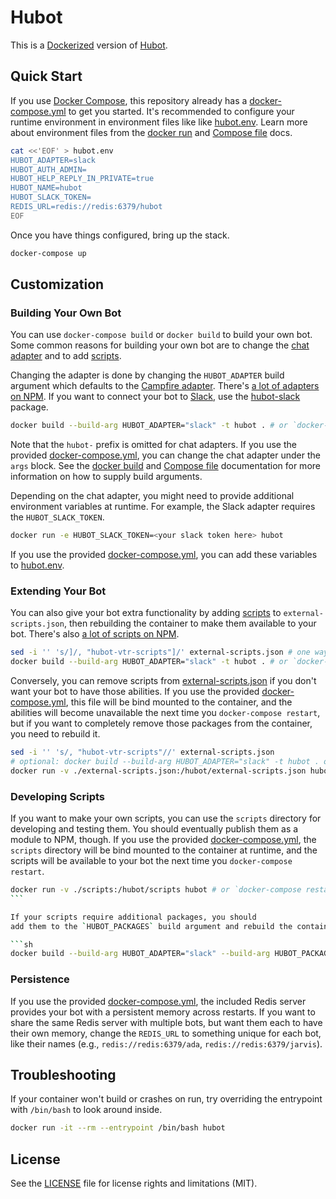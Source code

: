 # Hubot

This is a [Dockerized](https://www.docker.com/) version of [Hubot](https://github.com/hubotio/hubot).

## Quick Start

If you use [Docker Compose](https://docs.docker.com/compose/), this repository
already has a [docker-compose.yml](docker-compose.yml) to get you started. It's
recommended to configure your runtime environment in environment files like
like [hubot.env](hubot.env). Learn
more about environment files from the [docker run](https://docs.docker.com/engine/reference/commandline/run/#set-environment-variables--e---env---env-file)
and [Compose file](https://docs.docker.com/compose/compose-file/#env_file) docs.

```sh
cat <<'EOF' > hubot.env
HUBOT_ADAPTER=slack
HUBOT_AUTH_ADMIN=
HUBOT_HELP_REPLY_IN_PRIVATE=true
HUBOT_NAME=hubot
HUBOT_SLACK_TOKEN=
REDIS_URL=redis://redis:6379/hubot
EOF
```

Once you have things configured, bring up the stack.

```sh
docker-compose up
```

## Customization

### Building Your Own Bot

You can use `docker-compose build` or `docker build` to build your own bot. Some common reasons
for building your own bot are to change the [chat
adapter](https://hubot.github.com/docs/adapters/) and to add
[scripts](#extending-your-bot).

Changing the adapter is done by changing the `HUBOT_ADAPTER` build argument which defaults to the
[Campfire adapter](https://hubot.github.com/docs/adapters/campfire/). There's [a
lot of adapters on NPM](https://www.npmjs.com/search?q=hubot-adapter). If you want to connect your bot to
[Slack](https://slack.com/), use the
[hubot-slack](https://www.npmjs.com/package/hubot-slack) package.

```sh
docker build --build-arg HUBOT_ADAPTER="slack" -t hubot . # or `docker-compose build` after you update build args.
```

Note that the
`hubot-` prefix is omitted for chat adapters. If you use the provided
[docker-compose.yml](docker-compose.yml), you can change the chat adapter under
the `args` block. See the [docker
build](https://docs.docker.com/engine/reference/commandline/build/#set-build-time-variables---build-arg)
and [Compose file](https://docs.docker.com/compose/compose-file/#args)
documentation for more information on how to supply build arguments.

Depending on the chat adapter, you
might need to provide additional environment variables at runtime. For example, the Slack adapter requires
the `HUBOT_SLACK_TOKEN`.

```sh
docker run -e HUBOT_SLACK_TOKEN=<your slack token here> hubot
```

If you use the provided
[docker-compose.yml](docker-compose.yml), you can add these variables to
[hubot.env](hubot.env).

<a name="extending-your-bot"></a>

### Extending Your Bot

You can also give your bot extra functionality by adding [scripts](https://hubot.github.com/docs/scripting/) to
`external-scripts.json`, then rebuilding the container to make them available to
your bot. There's also [a lot of scripts on NPM](https://www.npmjs.com/search?q=hubot-scripts).

```sh
sed -i '' 's/]/, "hubot-vtr-scripts"]/' external-scripts.json # one way to add another script to external-scripts.json
docker build --build-arg HUBOT_ADAPTER="slack" -t hubot . # or `docker-compose build`
```

Conversely, you can remove scripts from
[external-scripts.json](external-scripts.json) if you don't want your bot to
have those abilities. If you use the provided
[docker-compose.yml](docker-compose.yml), this file will be bind mounted to the container,
and the abilities will become unavailable the next time you `docker-compose restart`, but if you want to completely remove those packages from the
container, you need to rebuild it.

```sh
sed -i '' 's/, "hubot-vtr-scripts"//' external-scripts.json
# optional: docker build --build-arg HUBOT_ADAPTER="slack" -t hubot . or `docker-compose build`
docker run -v ./external-scripts.json:/hubot/external-scripts.json hubot # or `docker-compose restart`
```

### Developing Scripts

If you want to make your own scripts, you can use the `scripts` directory for
developing and testing them. You should eventually publish them as a module to
NPM, though. If you use the provided [docker-compose.yml](docker-compose.yml),
the `scripts` directory will be bind mounted to the container at runtime, and
the scripts will be available to your bot the next time you `docker-compose restart`.

````sh
docker run -v ./scripts:/hubot/scripts hubot # or `docker-compose restart`
```

If your scripts require additional packages, you should
add them to the `HUBOT_PACKAGES` build argument and rebuild the container.

```sh
docker build --build-arg HUBOT_ADAPTER="slack" --build-arg HUBOT_PACKAGES="lodash" -t hubot .
````

### Persistence

If you use the provided [docker-compose.yml](docker-compose.yml), the included
Redis server provides your bot with a persistent memory across restarts. If you
want to share the same Redis server with multiple bots, but want them each to
have their own memory, change the `REDIS_URL` to something unique for each bot,
like their names (e.g., `redis://redis:6379/ada`, `redis://redis:6379/jarvis`).

## Troubleshooting

If your container won't build or crashes on run, try overriding the entrypoint
with `/bin/bash` to look around inside.

```sh
docker run -it --rm --entrypoint /bin/bash hubot
```

## License

See the [LICENSE](LICENSE.md) file for license rights and limitations (MIT).

